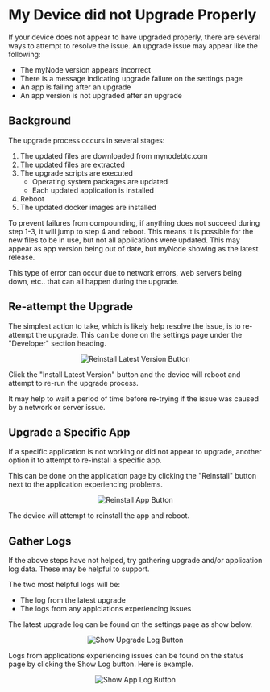 # My Device did not Upgrade Properly

If your device does not appear to have upgraded properly, there are several ways to attempt to resolve the issue. An upgrade issue may appear like the following:

- The myNode version appears incorrect
- There is a message indicating upgrade failure on the settings page
- An app is failing after an upgrade
- An app version is not upgraded after an upgrade

## Background

The upgrade process occurs in several stages:

1. The updated files are downloaded from mynodebtc.com
2. The updated files are extracted
3. The upgrade scripts are executed
    - Operating system packages are updated
    - Each updated application is installed
4. Reboot
5. The updated docker images are installed

To prevent failures from compounding, if anything does not succeed during step 1-3, it will jump to step 4 and reboot. This means it is possible for the new files to be in use, but not all applications were updated. This may appear as app version being out of date, but myNode showing as the latest release. 

This type of error can occur due to network errors, web servers being down, etc.. that can all happen during the upgrade.

## Re-attempt the Upgrade

The simplest action to take, which is likely help resolve the issue, is to re-attempt the upgrade. This can be done on the settings page under the "Developer" section heading.

<center>
  <figure>
    <img src="/images/troubleshooting/reinstall_latest_version.png" alt="Reinstall Latest Version Button">
  </figure>
</center>

Click the "Install Latest Version" button and the device will reboot and attempt to re-run the upgrade process.

It may help to wait a period of time before re-trying if the issue was caused by a network or server issue.

## Upgrade a Specific App

If a specific application is not working or did not appear to upgrade, another option it to attempt to re-install a specific app.

This can be done on the application page by clicking the "Reinstall" button next to the application experiencing problems.

<center>
  <figure>
    <img src="/images/troubleshooting/reinstall_app.png" alt="Reinstall App Button">
  </figure>
</center>

The device will attempt to reinstall the app and reboot.

##  Gather Logs

If the above steps have not helped, try gathering upgrade and/or application log data. These may be helpful to support.

The two most helpful logs will be:
- The log from the latest upgrade
- The logs from any applciations experiencing issues

The latest upgrade log can be found on the settings page as show below.

<center>
  <figure>
    <img src="/images/troubleshooting/show_upgrade_log.png" alt="Show Upgrade Log Button">
  </figure>
</center>

Logs from applications experiencing issues can be found on the status page by clicking the Show Log button. Here is example.

<center>
  <figure>
    <img src="/images/troubleshooting/show_app_log.png" alt="Show App Log Button">
  </figure>
</center>